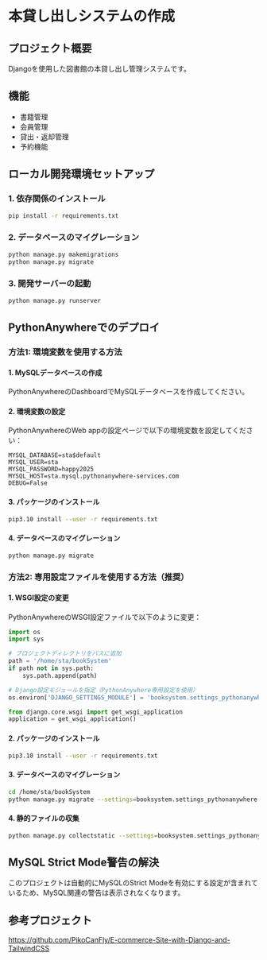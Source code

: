 # 本貸し出しシステムの作成

## プロジェクト概要
Djangoを使用した図書館の本貸し出し管理システムです。

## 機能
- 書籍管理
- 会員管理  
- 貸出・返却管理
- 予約機能

## ローカル開発環境セットアップ

### 1. 依存関係のインストール
```bash
pip install -r requirements.txt
```

### 2. データベースのマイグレーション
```bash
python manage.py makemigrations
python manage.py migrate
```

### 3. 開発サーバーの起動
```bash
python manage.py runserver
```

## PythonAnywhereでのデプロイ

### 方法1: 環境変数を使用する方法

#### 1. MySQLデータベースの作成
PythonAnywhereのDashboardでMySQLデータベースを作成してください。

#### 2. 環境変数の設定
PythonAnywhereのWeb appの設定ページで以下の環境変数を設定してください：

```
MYSQL_DATABASE=sta$default
MYSQL_USER=sta  
MYSQL_PASSWORD=happy2025
MYSQL_HOST=sta.mysql.pythonanywhere-services.com
DEBUG=False
```

#### 3. パッケージのインストール
```bash
pip3.10 install --user -r requirements.txt
```

#### 4. データベースのマイグレーション
```bash
python manage.py migrate
```

### 方法2: 専用設定ファイルを使用する方法（推奨）

#### 1. WSGI設定の変更
PythonAnywhereのWSGI設定ファイルで以下のように変更：

```python
import os
import sys

# プロジェクトディレクトリをパスに追加
path = '/home/sta/bookSystem'
if path not in sys.path:
    sys.path.append(path)

# Django設定モジュールを指定（PythonAnywhere専用設定を使用）
os.environ['DJANGO_SETTINGS_MODULE'] = 'booksystem.settings_pythonanywhere'

from django.core.wsgi import get_wsgi_application
application = get_wsgi_application()
```

#### 2. パッケージのインストール
```bash
pip3.10 install --user -r requirements.txt
```

#### 3. データベースのマイグレーション
```bash
cd /home/sta/bookSystem
python manage.py migrate --settings=booksystem.settings_pythonanywhere
```

#### 4. 静的ファイルの収集
```bash
python manage.py collectstatic --settings=booksystem.settings_pythonanywhere
```

## MySQL Strict Mode警告の解決
このプロジェクトは自動的にMySQLのStrict Modeを有効にする設定が含まれているため、MySQL関連の警告は表示されなくなります。

## 参考プロジェクト
https://github.com/PikoCanFly/E-commerce-Site-with-Django-and-TailwindCSS